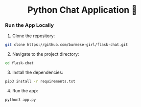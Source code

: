 <h1 align="center">Python Chat Application 💬</h1>


### Run the App Locally

1. Clone the repository:

```bash
git clone https://github.com/burmese-girl/flask-chat.git
```

2. Navigate to the project directory:

```bash
cd flask-chat
```

3. Install the dependencies:

```bash
pip3 install -r requirements.txt
```

4. Run the app:

```bash
python3 app.py
```

```
